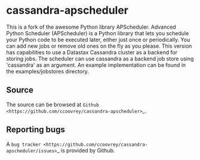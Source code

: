 # cassandra-apscheduler

This is a fork of the awesome Python library APScheduler. Advanced Python Scheduler (APScheduler) is a Python library that lets you schedule your Python code to be executed later, either just once or periodically. You 
can add new jobs or remove old ones on the fly as you please. This version has capabilities to use a
Datastax Cassandra cluster as a backend for storing jobs. The scheduler can use cassandra as a backend
job store using 'cassandra' as an argument. An example implementation can be found in the examples/jobstores
directory.

## Source
The source can be browsed at `Github <https://github.com/ccoovrey/cassandra-apscheduler>`_.


## Reporting bugs
A `bug tracker <https://github.com/ccoovrey/cassandra-apscheduler/issues>`_ is provided by Github.


